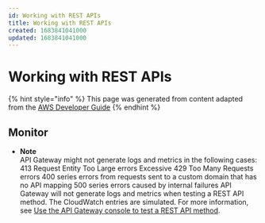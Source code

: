 ```yaml
---
id: Working with REST APIs
title: Working with REST APIs
created: 1683841041000
updated: 1683841041000
---
```

# Working with REST APIs

{% hint style="info" %}
This page was generated from content adapted from the [AWS Developer Guide](https://github.com/awsdocs/amazon-api-gateway-developer-guide.git)
{% endhint %}

## Monitor

- **Note**  
API Gateway might not generate logs and metrics in the following cases:  
413 Request Entity Too Large errors
Excessive 429 Too Many Requests errors
400 series errors from requests sent to a custom domain that has no API mapping
500 series errors caused by internal failures
API Gateway will not generate logs and metrics when testing a REST API method\. The CloudWatch entries are simulated\. For more information, see [Use the API Gateway console to test a REST API method](how-to-test-method.md)\.

